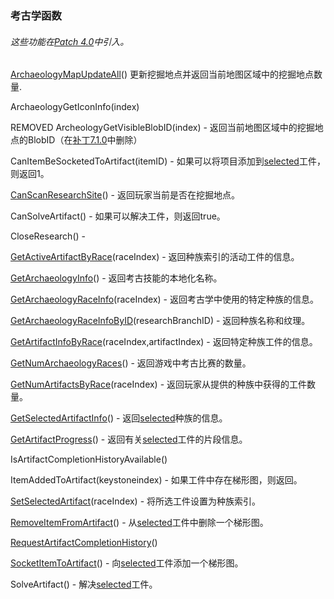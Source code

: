 ### 考古学函数

###### 这些功能在[Patch 4.0](https://wow.gamepedia.com/Patch_4.0)中引入。

[ArchaeologyMapUpdateAll](https://wow.gamepedia.com/API_ArchaeologyMapUpdateAll)\(\) 更新挖掘地点并返回当前地图区域中的挖掘地点数量.

ArchaeologyGetIconInfo\(index\)

REMOVED ArcheologyGetVisibleBlobID\(index\) - 返回当前地图区域中的挖掘地点的BlobID（在[补丁7.1.0](https://wow.gamepedia.com/Patch_7.1.0)中删除）

CanItemBeSocketedToArtifact\(itemID\) - 如果可以将项目添加到[selected](https://wow.gamepedia.com/API_SetSelectedArtifact)工件，则返回1。

[CanScanResearchSite](https://wow.gamepedia.com/API_CanScanResearchSite)\(\) - 返回玩家当前是否在挖掘地点。

CanSolveArtifact\(\) - 如果可以解决工件，则返回true。

CloseResearch\(\) -

[GetActiveArtifactByRace](https://wow.gamepedia.com/API_GetActiveArtifactByRace)\(raceIndex\) - 返回种族索引的活动工件的信息。

[GetArchaeologyInfo](https://wow.gamepedia.com/API_GetArchaeologyInfo)\(\) - 返回考古技能的本地化名称。

[GetArchaeologyRaceInfo](https://wow.gamepedia.com/API_GetArchaeologyRaceInfo)\(raceIndex\) - 返回考古学中使用的特定种族的信息。

[GetArchaeologyRaceInfoByID](https://wow.gamepedia.com/API_GetArchaeologyRaceInfoByID)\(researchBranchID\) - 返回种族名称和纹理。

[GetArtifactInfoByRace](https://wow.gamepedia.com/API_GetArtifactInfoByRace)\(raceIndex,artifactIndex\) - 返回特定种族工件的信息。

[GetNumArchaeologyRaces](https://wow.gamepedia.com/API_GetNumArchaeologyRaces)\(\) - 返回游戏中考古比赛的数量。

[GetNumArtifactsByRace](https://wow.gamepedia.com/API_GetNumArtifactsByRace)\(raceIndex\) - 返回玩家从提供的种族中获得的工件数量。

[GetSelectedArtifactInfo](https://wow.gamepedia.com/API_GetSelectedArtifactInfo)\(\) - 返回[selected](https://wow.gamepedia.com/API_SetSelectedArtifact)种族的信息。

[GetArtifactProgress](https://wow.gamepedia.com/API_GetArtifactProgress)\(\) - 返回有关[selected](https://wow.gamepedia.com/API_SetSelectedArtifact)工件的片段信息。

IsArtifactCompletionHistoryAvailable\(\)

ItemAddedToArtifact\(keystoneindex\) - 如果工件中存在梯形图，则返回。

[SetSelectedArtifact](https://wow.gamepedia.com/API_SetSelectedArtifact)\(raceIndex\) - 将所选工件设置为种族索引。

[RemoveItemFromArtifact](https://wow.gamepedia.com/API_RemoveItemFromArtifact)\(\) - 从[selected](https://wow.gamepedia.com/API_SetSelectedArtifact)工件中删除一个梯形图。

[RequestArtifactCompletionHistory](https://wow.gamepedia.com/API_RequestArtifactCompletionHistory)\(\)

[SocketItemToArtifact](https://wow.gamepedia.com/API_SocketItemToArtifact)\(\) - 向[selected](https://wow.gamepedia.com/API_SetSelectedArtifact)工件添加一个梯形图。

SolveArtifact\(\) - 解决[selected](https://wow.gamepedia.com/API_SetSelectedArtifact)工件。

